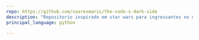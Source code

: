 ```yaml
---
repo: https://github.com/soaresmaric/the-code-s-dark-side
description: "Repositorio inspirado em star wars para ingressantes no open source"
principal_language: python

---
```

